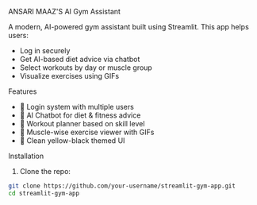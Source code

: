  ANSARI MAAZ'S AI Gym Assistant

A modern, AI-powered gym assistant built using Streamlit. This app helps users:
- Log in securely
- Get AI-based diet advice via chatbot
- Select workouts by day or muscle group
- Visualize exercises using GIFs

Features

- 🔐 Login system with multiple users
- 🤖 AI Chatbot for diet & fitness advice
- 💪 Workout planner based on skill level
- 📂 Muscle-wise exercise viewer with GIFs
- 🎨 Clean yellow-black themed UI

 Installation

1. Clone the repo:
```bash
git clone https://github.com/your-username/streamlit-gym-app.git
cd streamlit-gym-app
